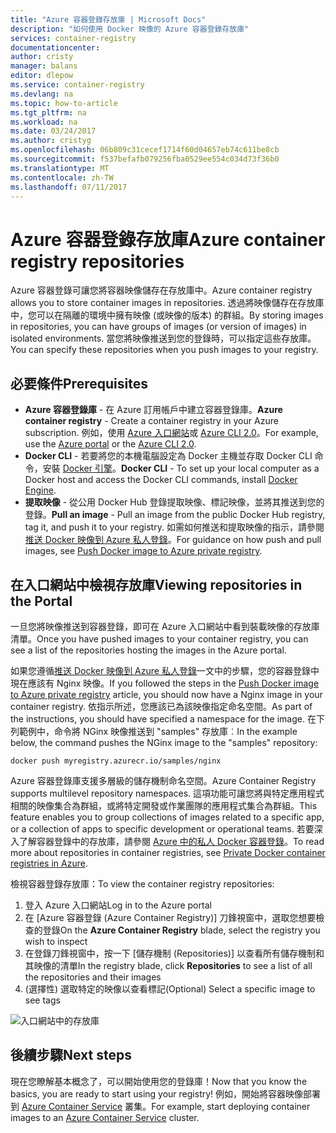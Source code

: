 ```yaml
---
title: "Azure 容器登錄存放庫 | Microsoft Docs"
description: "如何使用 Docker 映像的 Azure 容器登錄存放庫"
services: container-registry
documentationcenter: 
author: cristy
manager: balans
editor: dlepow
ms.service: container-registry
ms.devlang: na
ms.topic: how-to-article
ms.tgt_pltfrm: na
ms.workload: na
ms.date: 03/24/2017
ms.author: cristyg
ms.openlocfilehash: 06b809c31cecef1714f60d04657eb74c611be8cb
ms.sourcegitcommit: f537befafb079256fba0529ee554c034d73f36b0
ms.translationtype: MT
ms.contentlocale: zh-TW
ms.lasthandoff: 07/11/2017
---
```

# <a name="azure-container-registry-repositories"></a><span data-ttu-id="fe52c-103">Azure 容器登錄存放庫</span><span class="sxs-lookup"><span data-stu-id="fe52c-103">Azure container registry repositories</span></span>

<span data-ttu-id="fe52c-104">Azure 容器登錄可讓您將容器映像儲存在存放庫中。</span><span class="sxs-lookup"><span data-stu-id="fe52c-104">Azure container registry allows you to store container images in repositories.</span></span> <span data-ttu-id="fe52c-105">透過將映像儲存在存放庫中，您可以在隔離的環境中擁有映像 (或映像的版本) 的群組。</span><span class="sxs-lookup"><span data-stu-id="fe52c-105">By storing images in repositories, you can have groups of images (or version of images) in isolated environments.</span></span> <span data-ttu-id="fe52c-106">當您將映像推送到您的登錄時，可以指定這些存放庫。</span><span class="sxs-lookup"><span data-stu-id="fe52c-106">You can specify these repositories when you push images to your registry.</span></span>


## <a name="prerequisites"></a><span data-ttu-id="fe52c-107">必要條件</span><span class="sxs-lookup"><span data-stu-id="fe52c-107">Prerequisites</span></span>
* <span data-ttu-id="fe52c-108">**Azure 容器登錄庫** - 在 Azure 訂用帳戶中建立容器登錄庫。</span><span class="sxs-lookup"><span data-stu-id="fe52c-108">**Azure container registry** - Create a container registry in your Azure subscription.</span></span> <span data-ttu-id="fe52c-109">例如，使用 [Azure 入口網站](container-registry-get-started-portal.md)或 [Azure CLI 2.0](container-registry-get-started-azure-cli.md)。</span><span class="sxs-lookup"><span data-stu-id="fe52c-109">For example, use the [Azure portal](container-registry-get-started-portal.md) or the [Azure CLI 2.0](container-registry-get-started-azure-cli.md).</span></span>
* <span data-ttu-id="fe52c-110">**Docker CLI** - 若要將您的本機電腦設定為 Docker 主機並存取 Docker CLI 命令，安裝 [Docker 引擎](https://docs.docker.com/engine/installation/)。</span><span class="sxs-lookup"><span data-stu-id="fe52c-110">**Docker CLI** - To set up your local computer as a Docker host and access the Docker CLI commands, install [Docker Engine](https://docs.docker.com/engine/installation/).</span></span>
* <span data-ttu-id="fe52c-111">**提取映像** - 從公用 Docker Hub 登錄提取映像、標記映像，並將其推送到您的登錄。</span><span class="sxs-lookup"><span data-stu-id="fe52c-111">**Pull an image** - Pull an image from the public Docker Hub registry, tag it, and push it to your registry.</span></span> <span data-ttu-id="fe52c-112">如需如何推送和提取映像的指示，請參閱[推送 Docker 映像到 Azure 私人登錄](container-registry-get-started-docker-cli.md)。</span><span class="sxs-lookup"><span data-stu-id="fe52c-112">For guidance on how push and pull images, see [Push Docker image to Azure private registry](container-registry-get-started-docker-cli.md).</span></span>


## <a name="viewing-repositories-in-the-portal"></a><span data-ttu-id="fe52c-113">在入口網站中檢視存放庫</span><span class="sxs-lookup"><span data-stu-id="fe52c-113">Viewing repositories in the Portal</span></span>

<span data-ttu-id="fe52c-114">一旦您將映像推送到容器登錄，即可在 Azure 入口網站中看到裝載映像的存放庫清單。</span><span class="sxs-lookup"><span data-stu-id="fe52c-114">Once you have pushed images to your container registry, you can see a list of the repositories hosting the images in the Azure portal.</span></span>

<span data-ttu-id="fe52c-115">如果您遵循[推送 Docker 映像到 Azure 私人登錄](container-registry-get-started-docker-cli.md)一文中的步驟，您的容器登錄中現在應該有 Nginx 映像。</span><span class="sxs-lookup"><span data-stu-id="fe52c-115">If you followed the steps in the [Push Docker image to Azure private registry](container-registry-get-started-docker-cli.md) article, you should now have a Nginx image in your container registry.</span></span> <span data-ttu-id="fe52c-116">依指示所述，您應該已為該映像指定命名空間。</span><span class="sxs-lookup"><span data-stu-id="fe52c-116">As part of the instructions, you should have specified a namespace for the image.</span></span> <span data-ttu-id="fe52c-117">在下列範例中，命令將 NGinx 映像推送到 "samples" 存放庫︰</span><span class="sxs-lookup"><span data-stu-id="fe52c-117">In the example below, the command pushes the NGinx image to the "samples" repository:</span></span>

```
docker push myregistry.azurecr.io/samples/nginx
```
 <span data-ttu-id="fe52c-118">Azure 容器登錄庫支援多層級的儲存機制命名空間。</span><span class="sxs-lookup"><span data-stu-id="fe52c-118">Azure Container Registry supports multilevel repository namespaces.</span></span> <span data-ttu-id="fe52c-119">這項功能可讓您將與特定應用程式相關的映像集合為群組，或將特定開發或作業團隊的應用程式集合為群組。</span><span class="sxs-lookup"><span data-stu-id="fe52c-119">This feature enables you to group collections of images related to a specific app, or a collection of apps to specific development or operational teams.</span></span> <span data-ttu-id="fe52c-120">若要深入了解容器登錄中的存放庫，請參閱 [Azure 中的私人 Docker 容器登錄](container-registry-intro.md)。</span><span class="sxs-lookup"><span data-stu-id="fe52c-120">To read more about repositories in container registries, see [Private Docker container registries in Azure](container-registry-intro.md).</span></span>

<span data-ttu-id="fe52c-121">檢視容器登錄存放庫：</span><span class="sxs-lookup"><span data-stu-id="fe52c-121">To view the container registry repositories:</span></span>

1. <span data-ttu-id="fe52c-122">登入 Azure 入口網站</span><span class="sxs-lookup"><span data-stu-id="fe52c-122">Log in to the Azure portal</span></span>
2. <span data-ttu-id="fe52c-123">在 [Azure 容器登錄 (Azure Container Registry)] 刀鋒視窗中，選取您想要檢查的登錄</span><span class="sxs-lookup"><span data-stu-id="fe52c-123">On the **Azure Container Registry** blade, select the registry you wish to inspect</span></span>
3. <span data-ttu-id="fe52c-124">在登錄刀鋒視窗中，按一下 [儲存機制 (Repositories)] 以查看所有儲存機制和其映像的清單</span><span class="sxs-lookup"><span data-stu-id="fe52c-124">In the registry blade, click **Repositories** to see a list of all the repositories and their images</span></span>
4. <span data-ttu-id="fe52c-125">(選擇性) 選取特定的映像以查看標記</span><span class="sxs-lookup"><span data-stu-id="fe52c-125">(Optional) Select a specific image to see tags</span></span>

![入口網站中的存放庫](./media/container-registry-repositories/container-registry-repositories.png)


## <a name="next-steps"></a><span data-ttu-id="fe52c-127">後續步驟</span><span class="sxs-lookup"><span data-stu-id="fe52c-127">Next steps</span></span>
<span data-ttu-id="fe52c-128">現在您瞭解基本概念了，可以開始使用您的登錄庫！</span><span class="sxs-lookup"><span data-stu-id="fe52c-128">Now that you know the basics, you are ready to start using your registry!</span></span> <span data-ttu-id="fe52c-129">例如，開始將容器映像部署到 [Azure Container Service](https://azure.microsoft.com/documentation/services/container-service/) 叢集。</span><span class="sxs-lookup"><span data-stu-id="fe52c-129">For example, start deploying container images to an [Azure Container Service](https://azure.microsoft.com/documentation/services/container-service/) cluster.</span></span>
